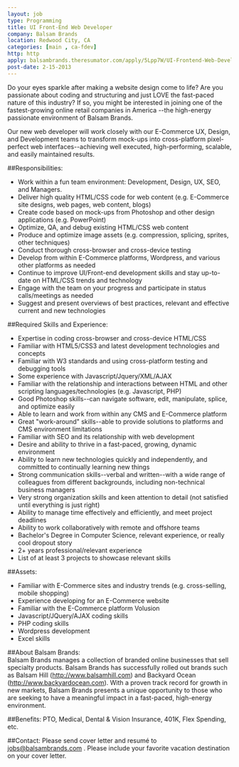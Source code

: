 ```yaml
---
layout: job
type: Programming
title: UI Front-End Web Developer
company: Balsam Brands
location: Redwood City, CA
categories: [main , ca-fdev]
http: http
apply: balsambrands.theresumator.com/apply/5Lpp7W/UI-Frontend-Web-Developer.html?source=WorkCreative.net
post-date: 2-15-2013
---
```


Do your eyes sparkle after making a website design come to life? Are you passionate about coding and structuring and just LOVE the fast-paced nature of this industry? If so, you might be interested in joining one of the fastest-growing online retail companies in America --the high-energy passionate environment of Balsam Brands.

Our new web developer will work closely with our E-Commerce UX, Design, and Development teams to transform mock-ups into cross-platform pixel-perfect web interfaces--achieving well executed, high-performing, scalable, and easily maintained results.

##Responsibilities:
* Work within a fun team environment: Development, Design, UX, SEO, and Managers.
* Deliver high quality HTML/CSS code for web content (e.g. E-Commerce site designs, web pages, web content, blogs)
* Create code based on mock-ups from Photoshop and other design applications (e.g. PowerPoint)
* Optimize, QA, and debug existing HTML/CSS web content
* Produce and optimize image assets (e.g. compression, splicing, sprites, other techniques)
* Conduct thorough cross-browser and cross-device testing
* Develop from within E-Commerce platforms, Wordpress, and various other platforms as needed
* Continue to improve UI/Front-end development skills and stay up-to-date on HTML/CSS trends and technology
* Engage with the team on your progress and participate in status calls/meetings as needed
* Suggest and present overviews of best practices, relevant and effective current and new technologies

##Required Skills and Experience: 
* Expertise in coding cross-browser and cross-device HTML/CSS
* Familiar with HTML5/CSS3 and latest development technologies and concepts
* Familiar with W3 standards and using cross-platform testing and debugging tools
* Some experience with Javascript/Jquery/XML/AJAX
* Familiar with the relationship and interactions between HTML and other scripting languages/technologies (e.g. Javascript, PHP)
* Good Photoshop skills--can navigate software, edit, manipulate, splice, and optimize easily
* Able to learn and work from within any CMS and E-Commerce platform
* Great "work-around" skills--able to provide solutions to platforms and CMS environment limitations
* Familiar with SEO and its relationship with web development
* Desire and ability to thrive in a fast-paced, growing, dynamic environment
* Ability to learn new technologies quickly and independently, and committed to continually learning new things
* Strong communication skills--verbal and written--with a wide range of colleagues from different backgrounds, including non-technical business managers
* Very strong organization skills and keen attention to detail (not satisfied until everything is just right)
* Ability to manage time effectively and efficiently, and meet project deadlines
* Ability to work collaboratively with remote and offshore teams
* Bachelor's Degree in Computer Science, relevant experience, or really cool dropout story
* 2+ years professional/relevant experience
* List of at least 3 projects to showcase relevant skills

##Assets:
* Familiar with E-Commerce sites and industry trends (e.g. cross-selling, mobile shopping)
* Experience developing for an E-Commerce website
* Familiar with the E-Commerce platform Volusion
* Javascript/JQuery/AJAX coding skills
* PHP coding skills
* Wordpress development
* Excel skills

##About Balsam Brands:  
Balsam Brands manages a collection of branded online businesses that sell specialty products.  Balsam Brands has successfully rolled out brands such as Balsam Hill (<http://www.balsamhill.com>) and Backyard Ocean (<http://www.backyardocean.com>).  With a proven track record for growth in new markets, Balsam Brands presents a unique opportunity to those who are seeking to have a meaningful impact in a fast-paced, high-energy environment.

##Benefits: 
PTO, Medical, Dental & Vision Insurance, 401K, Flex Spending, etc.

##Contact: 
Please send cover letter and resumé to jobs@balsambrands.com . Please include your favorite vacation destination on your cover letter.
